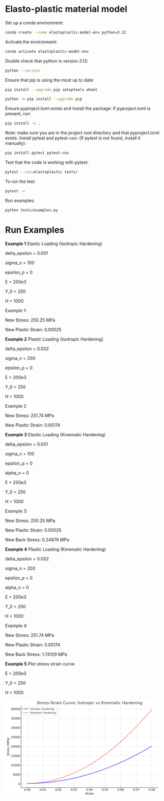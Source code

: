 # Elasto-plastic material model
Set up a conda environment:
```bash
conda create --name elastoplastic-model-env python=3.12
```
Activate the environment:
```bash
conda activate elastoplastic-model-env
```
Double check that python is version 3.12:
```bash
python --version
```
Ensure that pip is using the most up to date:
```bash
pip install --upgrade pip setuptools wheel
```
```bash
python -m pip install --upgrade pip
```
Ensure pyproject.toml exists and install the package:
If pyproject.toml is present, run:
```bash
pip install -e .
```
Note: make sure you are in the project root directory and that pyproject.toml exists.
Install pytest and pytest-cov:
(If pytest is not found, install it manually):
```bash
pip install pytest pytest-cov
```
Test that the code is working with pytest:
```bash
pytest --cov=elastoplastic tests/
```
To run the test:
```bash
pytest -v
```
Run examples:
```bash
python tests/examples.py
```

# Run Examples
**Example 1**
Elastic Loading (Isotropic Hardening)

delta_epsilon = 0.001  

sigma_n = 100     

epsilon_p = 0     

E = 200e3     

Y_0 = 250     

H = 1000

             
Example 1:

New Stress: 250.25 MPa

New Plastic Strain: 0.00025


**Example 2**
Plastic Loading (Isotropic Hardening)

delta_epsilon = 0.002  

sigma_n = 200          

epsilon_p = 0          

E = 200e3             

Y_0 = 250         

H = 1000


Example 2

New Stress: 251.74 MPa

New Plastic Strain: 0.00174


**Example 3**
Elastic Loading (Kinematic Hardening)

delta_epsilon = 0.001  

sigma_n = 100          

epsilon_p = 0         

alpha_n = 0            

E = 200e3             

Y_0 = 250              

H = 1000               


Example 3:

New Stress: 250.25 MPa

New Plastic Strain: 0.00025

New Back Stress: 0.24876 MPa


**Example 4**
Plastic Loading (Kinematic Hardening)

delta_epsilon = 0.002  

sigma_n = 200          

epsilon_p = 0          

alpha_n = 0            

E = 200e3             

Y_0 = 250              

H = 1000               


Example 4:

New Stress: 251.74 MPa

New Plastic Strain: 0.00174

New Back Stress: 1.74129 MPa


**Example 5**
Plot stress strain curve

E = 200e3  

Y_0 = 250  

H = 1000

![Stress-Strain Curve](images/stress_strain_curve.png)
